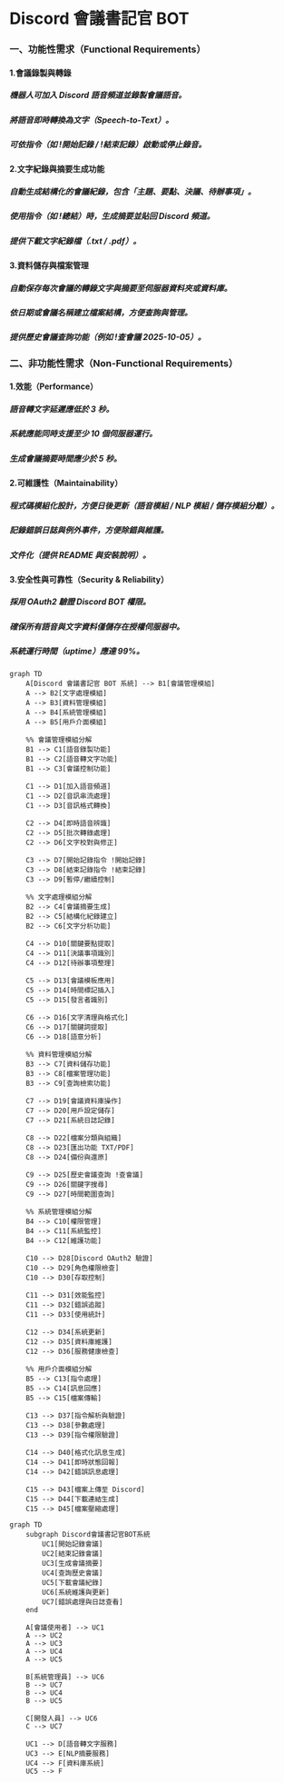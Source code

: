 # Discord 會議書記官 BOT

### 一、功能性需求（Functional Requirements）
#### 1.會議錄製與轉錄
##### 機器人可加入 Discord 語音頻道並錄製會議語音。
##### 將語音即時轉換為文字（Speech-to-Text）。
##### 可依指令（如 !開始記錄 / !結束記錄）啟動或停止錄音。

#### 2.文字紀錄與摘要生成功能
##### 自動生成結構化的會議紀錄，包含「主題、要點、決議、待辦事項」。
##### 使用指令（如 !總結）時，生成摘要並貼回 Discord 頻道。
##### 提供下載文字紀錄檔（.txt / .pdf）。

#### 3.資料儲存與檔案管理
##### 自動保存每次會議的轉錄文字與摘要至伺服器資料夾或資料庫。
##### 依日期或會議名稱建立檔案結構，方便查詢與管理。
##### 提供歷史會議查詢功能（例如 !查會議 2025-10-05）。

### 二、非功能性需求（Non-Functional Requirements）
#### 1.效能（Performance）
##### 語音轉文字延遲應低於 3 秒。
##### 系統應能同時支援至少 10 個伺服器運行。
##### 生成會議摘要時間應少於 5 秒。

#### 2.可維護性（Maintainability）
##### 程式碼模組化設計，方便日後更新（語音模組 / NLP 模組 / 儲存模組分離）。
##### 記錄錯誤日誌與例外事件，方便除錯與維護。
##### 文件化（提供 README 與安裝說明）。

#### 3.安全性與可靠性（Security & Reliability）
##### 採用 OAuth2 驗證 Discord BOT 權限。
##### 確保所有語音與文字資料僅儲存在授權伺服器中。
##### 系統運行時間（uptime）應達 99%。
```mermaid
graph TD
    A[Discord 會議書記官 BOT 系統] --> B1[會議管理模組]
    A --> B2[文字處理模組]
    A --> B3[資料管理模組]
    A --> B4[系統管理模組]
    A --> B5[用戶介面模組]

    %% 會議管理模組分解
    B1 --> C1[語音錄製功能]
    B1 --> C2[語音轉文字功能]
    B1 --> C3[會議控制功能]
    
    C1 --> D1[加入語音頻道]
    C1 --> D2[音訊串流處理]
    C1 --> D3[音訊格式轉換]
    
    C2 --> D4[即時語音辨識]
    C2 --> D5[批次轉錄處理]
    C2 --> D6[文字校對與修正]
    
    C3 --> D7[開始記錄指令 !開始記錄]
    C3 --> D8[結束記錄指令 !結束記錄]
    C3 --> D9[暫停/繼續控制]

    %% 文字處理模組分解
    B2 --> C4[會議摘要生成]
    B2 --> C5[結構化紀錄建立]
    B2 --> C6[文字分析功能]
    
    C4 --> D10[關鍵要點提取]
    C4 --> D11[決議事項識別]
    C4 --> D12[待辦事項整理]
    
    C5 --> D13[會議模板應用]
    C5 --> D14[時間標記插入]
    C5 --> D15[發言者識別]
    
    C6 --> D16[文字清理與格式化]
    C6 --> D17[關鍵詞提取]
    C6 --> D18[語意分析]

    %% 資料管理模組分解
    B3 --> C7[資料儲存功能]
    B3 --> C8[檔案管理功能]
    B3 --> C9[查詢檢索功能]
    
    C7 --> D19[會議資料庫操作]
    C7 --> D20[用戶設定儲存]
    C7 --> D21[系統日誌記錄]
    
    C8 --> D22[檔案分類與組織]
    C8 --> D23[匯出功能 TXT/PDF]
    C8 --> D24[備份與還原]
    
    C9 --> D25[歷史會議查詢 !查會議]
    C9 --> D26[關鍵字搜尋]
    C9 --> D27[時間範圍查詢]

    %% 系統管理模組分解
    B4 --> C10[權限管理]
    B4 --> C11[系統監控]
    B4 --> C12[維護功能]
    
    C10 --> D28[Discord OAuth2 驗證]
    C10 --> D29[角色權限檢查]
    C10 --> D30[存取控制]
    
    C11 --> D31[效能監控]
    C11 --> D32[錯誤追蹤]
    C11 --> D33[使用統計]
    
    C12 --> D34[系統更新]
    C12 --> D35[資料庫維護]
    C12 --> D36[服務健康檢查]

    %% 用戶介面模組分解
    B5 --> C13[指令處理]
    B5 --> C14[訊息回應]
    B5 --> C15[檔案傳輸]
    
    C13 --> D37[指令解析與驗證]
    C13 --> D38[參數處理]
    C13 --> D39[指令權限驗證]
    
    C14 --> D40[格式化訊息生成]
    C14 --> D41[即時狀態回報]
    C14 --> D42[錯誤訊息處理]
    
    C15 --> D43[檔案上傳至 Discord]
    C15 --> D44[下載連結生成]
    C15 --> D45[檔案壓縮處理]
```
```mermaid
graph TD
    subgraph Discord會議書記官BOT系統
        UC1[開始記錄會議]
        UC2[結束記錄會議]
        UC3[生成會議摘要]
        UC4[查詢歷史會議]
        UC5[下載會議紀錄]
        UC6[系統維護與更新]
        UC7[錯誤處理與日誌查看]
    end
    
    A[會議使用者] --> UC1
    A --> UC2
    A --> UC3
    A --> UC4
    A --> UC5
    
    B[系統管理員] --> UC6
    B --> UC7
    B --> UC4
    B --> UC5
    
    C[開發人員] --> UC6
    C --> UC7
    
    UC1 --> D[語音轉文字服務]
    UC3 --> E[NLP摘要服務]
    UC4 --> F[資料庫系統]
    UC5 --> F
```
